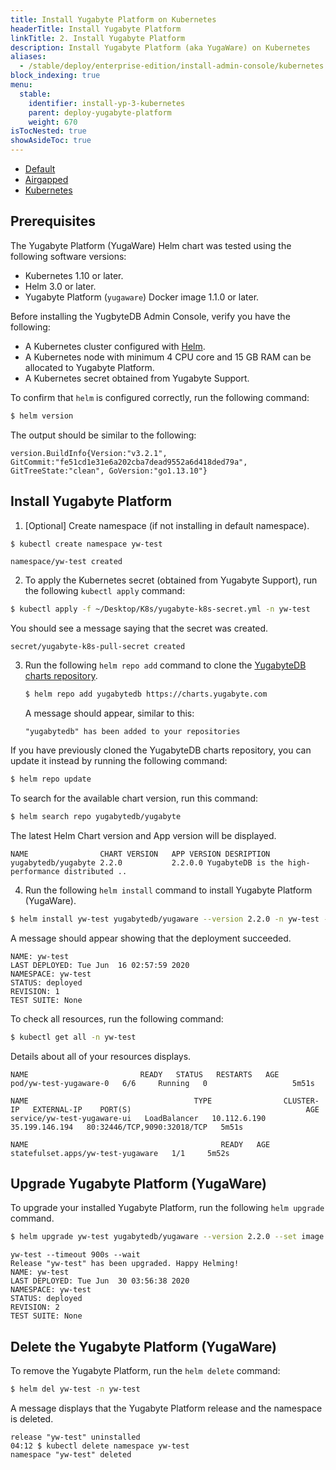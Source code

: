 ```yaml
---
title: Install Yugabyte Platform on Kubernetes
headerTitle: Install Yugabyte Platform
linkTitle: 2. Install Yugabyte Platform
description: Install Yugabyte Platform (aka YugaWare) on Kubernetes
aliases:
  - /stable/deploy/enterprise-edition/install-admin-console/kubernetes
block_indexing: true
menu:
  stable:
    identifier: install-yp-3-kubernetes
    parent: deploy-yugabyte-platform
    weight: 670
isTocNested: true
showAsideToc: true
---
```


<ul class="nav nav-tabs-alt nav-tabs-yb">
  <li >
    <a href="/stable/yugabyte-platform/deploy/install-admin-console/default" class="nav-link">
      <i class="fas fa-cloud"></i>
      Default
    </a>
  </li>
  <li >
    <a href="/stable/yugabyte-platform/deploy/install-admin-console/airgapped" class="nav-link">
      <i class="fas fa-unlink"></i>
      Airgapped
    </a>
  </li>
  <li>
    <a href="/stable/yugabyte-platform/deploy/install-admin-console/kubernetes" class="nav-link active">
      <i class="fas fa-cubes" aria-hidden="true"></i>
      Kubernetes
    </a>
  </li>
</ul>

## Prerequisites

The Yugabyte Platform (YugaWare) Helm chart was tested using the following software versions:

- Kubernetes 1.10 or later.
- Helm 3.0 or later.
- Yugabyte Platform (`yugaware`) Docker image 1.1.0 or later.

Before installing the YugbyteDB Admin Console, verify you have the following:

- A Kubernetes cluster configured with [Helm](https://helm.sh/).
- A Kubernetes node with minimum 4 CPU core and 15 GB RAM can be allocated to Yugabyte Platform.
- A Kubernetes secret obtained from Yugabyte Support.

To confirm that `helm` is configured correctly, run the following command:

```sh
$ helm version
```

The output should be similar to the following:

```
version.BuildInfo{Version:"v3.2.1", GitCommit:"fe51cd1e31e6a202cba7dead9552a6d418ded79a", GitTreeState:"clean", GoVersion:"go1.13.10"}
```

## Install Yugabyte Platform

1. [Optional] Create namespace (if not installing in default namespace).

```sh
$ kubectl create namespace yw-test
```

```
namespace/yw-test created
```

2. To apply the Kubernetes secret (obtained from Yugabyte Support), run the following `kubectl apply` command:

```sh
$ kubectl apply -f ~/Desktop/K8s/yugabyte-k8s-secret.yml -n yw-test
```

You should see a message saying that the secret was created.

```
secret/yugabyte-k8s-pull-secret created
```

3. Run the following `helm repo add` command to clone the [YugabyteDB charts repository](https://charts.yugabyte.com/).

    ```sh
    $ helm repo add yugabytedb https://charts.yugabyte.com
    ```

    A message should appear, similar to this:

    ```
    "yugabytedb" has been added to your repositories
    ```

If you have previously cloned the YugabyteDB charts repository, you can update it instead by running the following command:

```sh
$ helm repo update
```

To search for the available chart version, run this command:

```sh
$ helm search repo yugabytedb/yugabyte
```

The latest Helm Chart version and App version will be displayed.

```
NAME               	CHART VERSION	APP VERSION	DESRIPTION                                       
yugabytedb/yugabyte	2.2.0        	2.2.0.0	YugabyteDB is the high-performance distributed ..
```

4. Run the following `helm install` command to install Yugabyte Platform (YugaWare).

```sh
$ helm install yw-test yugabytedb/yugaware --version 2.2.0 -n yw-test --wait
```

A message should appear showing that the deployment succeeded.

```
NAME: yw-test
LAST DEPLOYED: Tue Jun  16 02:57:59 2020
NAMESPACE: yw-test
STATUS: deployed
REVISION: 1
TEST SUITE: None
```

To check all resources, run the following command:

```sh
$ kubectl get all -n yw-test
```

Details about all of your resources displays.

```
NAME                         READY   STATUS   RESTARTS   AGE
pod/yw-test-yugaware-0   6/6     Running   0                   5m51s

NAME                                     TYPE                CLUSTER-IP   EXTERNAL-IP    PORT(S)                                       AGE
service/yw-test-yugaware-ui   LoadBalancer   10.112.6.190   35.199.146.194   80:32446/TCP,9090:32018/TCP   5m51s

NAME                                           READY   AGE
statefulset.apps/yw-test-yugaware   1/1     5m52s
```

## Upgrade Yugabyte Platform (YugaWare)

To upgrade your installed Yugabyte Platform, run the following `helm upgrade` command.

```sh
$ helm upgrade yw-test yugabytedb/yugaware --version 2.2.0 --set image.tag=2.2.0.0-b80 -n yw-test
```

```
yw-test --timeout 900s --wait
Release "yw-test" has been upgraded. Happy Helming!
NAME: yw-test
LAST DEPLOYED: Tue Jun  30 03:56:38 2020
NAMESPACE: yw-test
STATUS: deployed
REVISION: 2
TEST SUITE: None
```

## Delete the Yugabyte Platform (YugaWare)

To remove the Yugabyte Platform, run the `helm delete` command:

```sh
$ helm del yw-test -n yw-test
```

A message displays that the Yugabyte Platform release and the namespace is deleted.

```
release "yw-test" uninstalled
04:12 $ kubectl delete namespace yw-test
namespace "yw-test" deleted
```
